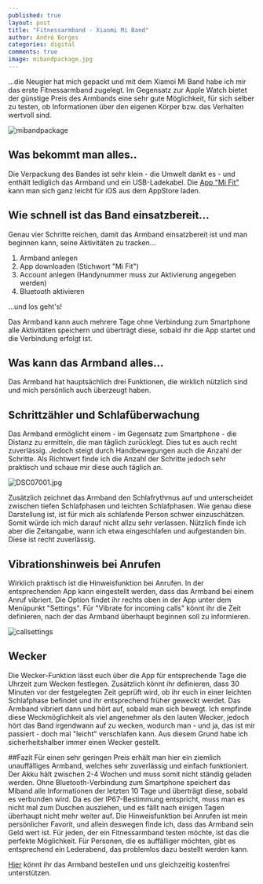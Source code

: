 ```yaml
---
published: true
layout: post
title: "Fitnessarmband - Xiaomi Mi Band"
author: André Borges
categories: digital
comments: true
image: mibandpackage.jpg
---
```


...die Neugier hat mich gepackt und mit dem Xiamoi Mi Band habe ich mir das erste Fitnessarmband zugelegt. Im Gegensatz zur Apple Watch bietet der günstige Preis des Armbands eine sehr gute Möglichkeit, für sich selber zu testen, ob Informationen über den eigenen Körper bzw. das Verhalten wertvoll sind.

![mibandpackage]({{site.baseurl}}/images/mibandpackage.jpg)

## Was bekommt man alles..
Die Verpackung des Bandes ist sehr klein - die Umwelt dankt es - und enthält lediglich das Armband und ein USB-Ladekabel. Die [App "Mi Fit"](https://itunes.apple.com/de/app/mi-fit/id938688461?mt=8) kann man sich ganz leicht für iOS aus dem AppStore laden.

## Wie schnell ist das Band einsatzbereit...
Genau vier Schritte reichen, damit das Armband einsatzbereit ist und man beginnen kann, seine Aktivitäten zu tracken...

1. Armband anlegen
2. App downloaden (Stichwort "Mi Fit")
3. Account anlegen (Handynummer muss zur Aktivierung angegeben werden)
4. Bluetooth aktivieren

...und los geht's!

Das Armband kann auch mehrere Tage ohne Verbindung zum Smartphone alle Aktivitäten speichern und überträgt diese, sobald ihr die App startet und die Verbindung erfolgt ist.

## Was kann das Armband alles...
Das Armband hat hauptsächlich drei Funktionen, die wirklich nützlich sind und mich persönlich auch überzeugt haben.

## Schrittzähler und Schlafüberwachung
Das Armband ermöglicht einem - im Gegensatz zum Smartphone - die Distanz zu ermitteln, die man täglich zurücklegt. Dies tut es auch recht zuverlässig. Jedoch steigt durch Handbewegungen auch die Anzahl der Schritte. Als Richtwert finde ich die Anzahl der Schritte jedoch sehr praktisch und schaue mir diese auch täglich an.

![DSC07001.jpg]({{site.baseurl}}/images/DSC07001.jpg)

Zusätzlich zeichnet das Armband den Schlafrythmus auf und unterscheidet zwischen tiefen Schlafphasen und leichten Schlafphasen. Wie genau diese Darstellung ist, ist für mich als schlafende Person schwer einzuschätzen. Somit würde ich mich darauf nicht allzu sehr verlassen. Nützlich finde ich aber die Zeitangabe, wann ich etwa eingeschlafen und aufgestanden bin. Diese ist recht zuverlässig.

## Vibrationshinweis bei Anrufen
Wirklich praktisch ist die Hinweisfunktion bei Anrufen. In der entsprechenden App kann eingestellt werden, dass das Armband bei einem Anruf vibriert. Die Option findet ihr rechts oben in der App unter dem Menüpunkt "Settings". Für "Vibrate for incoming calls" könnt ihr die Zeit definieren, nach der das Armband überhaupt beginnen soll zu informieren.

![callsettings]({{site.baseurl}}/images/callsettings.png)

## Wecker
Die Wecker-Funktion lässt euch über die App für entsprechende Tage die Uhrzeit zum Wecken festlegen. Zusätzlich könnt ihr definieren, dass 30 Minuten vor der festgelegten Zeit geprüft wird, ob ihr euch in einer leichten Schlafphase befindet und ihr entsprechend früher geweckt werdet. Das Armband vibriert dann und hört auf, sobald man sich bewegt. Ich empfinde diese Weckmöglichkeit als viel angenehmer als den lauten Wecker, jedoch hört das Band irgendwann auf zu wecken, wodurch man - und ja, das ist mir passiert - doch mal "leicht" verschlafen kann. Aus diesem Grund habe ich sicherheitshalber immer einen Wecker gestellt.

##Fazit
Für einen sehr geringen Preis erhält man hier ein ziemlich unauffälliges Armband, welches sehr zuverlässig und einfach funktioniert. Der Akku hält zwischen 2-4 Wochen und muss somit nicht ständig geladen werden. Ohne Bluetooth-Verbindung zum Smartphone speichert das Miband alle Informationen der letzten 10 Tage und überträgt diese, sobald es verbunden wird. Da es der IP67-Bestimmung entspricht, muss man es nicht mal zum Duschen ausziehen, und es fällt nach einigen Tagen überhaupt nicht mehr weiter auf. Die Hinweisfunktion bei Anrufen ist mein persönlicher Favorit, und allein deswegen finde ich, dass das Armband sein Geld wert ist. Für jeden, der ein Fitnessarmband testen möchte, ist das die perfekte Möglichkeit. Für Personen, die es auffälliger möchten, gibt es entsprechend ein Lederabend, das problemlos dazu bestellt werden kann.

[Hier](http://www.amazon.de/gp/product/B00Q5P79TO/ref=as_li_tl?ie=UTF8&camp=1638&creative=6742&creativeASIN=B00Q5P79TO&linkCode=as2&tag=webworkersio-21&linkId=GHXL2OOMDTF7E7EI) könnt ihr das Armband bestellen und uns gleichzeitig kostenfrei unterstützen.
